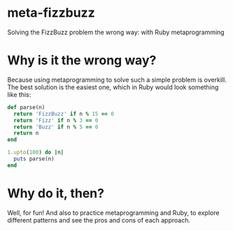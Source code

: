 # meta-fizzbuzz
Solving the FizzBuzz problem the wrong way: with Ruby metaprogramming

# Why is it the wrong way?
Because using metaprogramming to solve such a simple problem is overkill. The
best solution is the easiest one, which in Ruby would look something like this:
```ruby
def parse(n)
  return 'FizzBuzz' if n % 15 == 0
  return 'Fizz' if n % 3 == 0
  return 'Buzz' if n % 5 == 0
  return n
end

1.upto(100) do |n|
  puts parse(n)
end
```
# Why do it, then?
Well, for fun! And also to practice metaprogramming and Ruby, to explore
different patterns and see the pros and cons of each approach.
